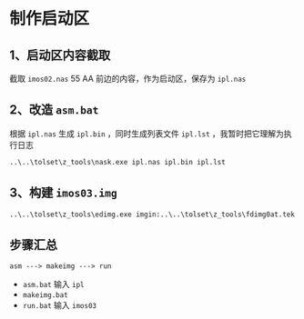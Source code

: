# 制作启动区

## 1、启动区内容截取

截取 `imos02.nas` 55 AA 前边的内容，作为启动区，保存为 `ipl.nas`

## 2、改造 `asm.bat`

根据 `ipl.nas` 生成 `ipl.bin` ，同时生成列表文件 `ipl.lst` ，我暂时把它理解为执行日志

```bat
..\..\tolset\z_tools\nask.exe ipl.nas ipl.bin ipl.lst
```

## 3、构建 `imos03.img`

```bat
..\..\tolset\z_tools\edimg.exe imgin:..\..\tolset\z_tools\fdimg0at.tek wbinimg src:ipl.bin len:512 from:0 to:0 imgout:imos03.img
```

## 步骤汇总

`asm ---> makeimg ---> run`

- `asm.bat` 输入 `ipl`
- `makeimg.bat`
- `run.bat` 输入 `imos03`